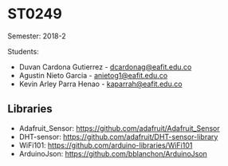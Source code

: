 # ST0249

Semester: 2018-2

Students:

* Duvan Cardona Gutierrez - dcardonag@eafit.edu.co
* Agustin Nieto Garcia - anietog1@eafit.edu.co
* Kevin Arley Parra Henao - kaparrah@eafit.edu.co

## Libraries

* Adafruit_Sensor: https://github.com/adafruit/Adafruit_Sensor
* DHT-sensor: https://github.com/adafruit/DHT-sensor-library
* WiFi101: https://github.com/arduino-libraries/WiFi101
* ArduinoJson: https://github.com/bblanchon/ArduinoJson
